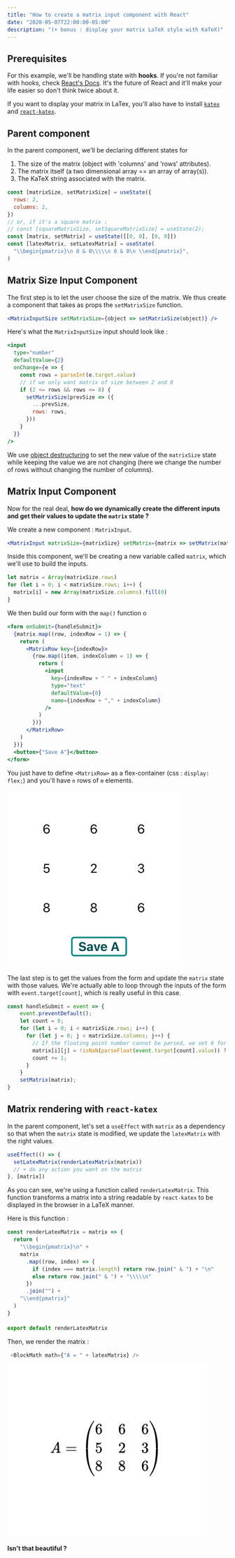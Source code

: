 ```yaml
---
title: "How to create a matrix input component with React"
date: "2020-05-07T22:00:00-05:00"
description: "(+ bonus : display your matrix LaTeX style with KaTeX)"
---
```


## Prerequisites

For this example, we'll be handling state with **hooks**. If you're not familiar with hooks, check
[React's Docs](https://reactjs.org/docs/hooks-intro.html). It's the future of React and it'll make your life easier
so don't think twice about it.

If you want to display your matrix in LaTex, you'll also have to install [`katex`](https://katex.org/docs/node.html)
and [`react-katex`](https://www.npmjs.com/package/react-katex).

## Parent component

In the parent component, we'll be declaring different states for

1. The size of the matrix (object with 'columns' and 'rows' attributes).
2. The matrix itself (a two dimensional array == an array of array(s)).
3. The KaTeX string associated with the matrix.

```jsx
const [matrixSize, setMatrixSize] = useState({
  rows: 2,
  columns: 2,
})
// or, if it's a square matrix :
// const [squareMatrixSize, setSquareMatrixSize] = useState(2);
const [matrix, setMatrix] = useState([[0, 0], [0, 0]])
const [latexMatrix, setLatexMatrix] = useState(
  "\\begin{pmatrix}\n 0 & 0\\\\\n 0 & 0\n \\end{pmatrix}",
)
```

## Matrix Size Input Component

The first step is to let the user choose the size of the matrix. We thus create a component that takes as props
the `setMatrixSize` function.

```jsx
<MatrixInputSize setMatrixSize={object => setMatrixSize(object)} />
```

Here's what the `MatrixInputSize` input should look like :

```jsx
<input
  type="number"
  defaultValue={2}
  onChange={e => {
    const rows = parseInt(e.target.value)
    // if we only want matrix of size between 2 and 8
    if (2 <= rows && rows <= 8) {
      setMatrixSize(prevSize => ({
        ...prevSize,
        rows: rows,
      }))
    }
  }}
/>
```

We use [object destructuring](https://developer.mozilla.org/en-US/docs/Web/JavaScript/Reference/Operators/Destructuring_assignment)
to set the new value of the `matrixSize` state while keeping the value we are not changing (here we change the number of
rows without changing the number of columns).

## Matrix Input Component

Now for the real deal, **how do we dynamically create the different inputs and get their values to update the `matrix`
state ?**

We create a new component : `MatrixInput`.

```jsx
<MatrixInput matrixSize={matrixSize} setMatrix={matrix => setMatrix(matrix)} />
```

Inside this component, we'll be creating a new variable called `matrix`, which we'll use to build the inputs.

```javascript
let matrix = Array(matrixSize.rows)
for (let i = 0; i < matrixSize.rows; i++) {
  matrix[i] = new Array(matrixSize.columns).fill(0)
}
```

We then build our form with the `map()` function o

```jsx
<form onSubmit={handleSubmit}>
  {matrix.map((row, indexRow = 1) => {
    return (
      <MatrixRow key={indexRow}>
        {row.map((item, indexColumn = 1) => {
          return (
            <input
              key={indexRow + " " + indexColumn}
              type="text"
              defaultValue={0}
              name={indexRow + "," + indexColumn}
            />
          )
        })}
      </MatrixRow>
    )
  })}
  <button>{"Save A"}</button>
</form>
```

You just have to define `<MatrixRow>` as a flex-container (css : `display: flex;`) and you'll have `n` rows of `m` 
elements.

![InputMatrix](./matrixInput.png)


The last step is to get the values from the form and update the `matrix` state with those values. We're actually able to 
loop through the inputs of the form with `event.target[count]`, which is really useful in this case.

```javascript
const handleSubmit = event => {
    event.preventDefault();
    let count = 0;
    for (let i = 0; i < matrixSize.rows; i++) {
      for (let j = 0; j < matrixSize.columns; j++) {
        // If the floating point number cannot be parsed, we set 0 for this value
        matrix[i][j] = !isNaN(parseFloat(event.target[count].value)) ? parseFloat(event.target[count].value) : 0;
        count += 1;
      }
    }
    setMatrix(matrix);
}
```

## Matrix rendering with `react-katex`

In the parent component, let's set a `useEffect` with `matrix` as a dependency so that when the `matrix` state is modified,
we update the `latexMatrix` with the right values.

```jsx
useEffect(() => {
  setLatexMatrix(renderLatexMatrix(matrix))
  // + do any action you want on the matrix
}, [matrix])
```

As you can see, we're using a function called `renderLatexMatrix`. This function transforms a matrix into a string
readable by `react-katex` to be displayed in the browser in a LaTeX manner.

Here is this function :

```jsx
const renderLatexMatrix = matrix => {
  return (
    "\\begin{pmatrix}\n" +
    matrix
      .map((row, index) => {
        if (index === matrix.length) return row.join(" & ") + "\n"
        else return row.join(" & ") + "\\\\\n"
      })
      .join("") +
    "\\end{pmatrix}"
  )
}

export default renderLatexMatrix
```

Then, we render the matrix :

```javascript
 <BlockMath math={"A = " + latexMatrix} />
```

![LaTeXMatrix](./matrixLatex.png)

**Isn't that beautiful ?**

